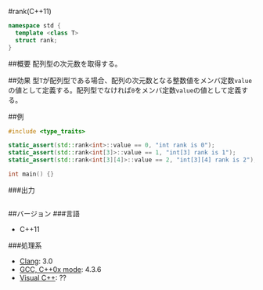 #rank(C++11)
```cpp
namespace std {
  template <class T>
  struct rank;
}
```

##概要
配列型の次元数を取得する。


##効果
型`T`が配列型である場合、配列の次元数となる整数値をメンバ定数`value`の値として定義する。配列型でなければ`0`をメンバ定数`value`の値として定義する。


##例
```cpp
#include <type_traits>

static_assert(std::rank<int>::value == 0, "int rank is 0");
static_assert(std::rank<int[3]>::value == 1, "int[3] rank is 1");
static_assert(std::rank<int[3][4]>::value == 2, "int[3][4] rank is 2");

int main() {}
```

###出力
```
```

##バージョン
###言語
- C++11

###処理系
- [Clang](/implementation#clang.md): 3.0
- [GCC, C++0x mode](/implementation#gcc.md): 4.3.6
- [Visual C++](/implementation#visual_cpp.md): ??


